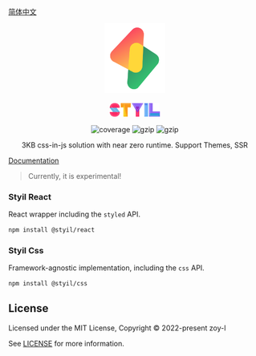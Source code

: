 [简体中文](./README.ZH.md)

<p align="center">
<img src="./logo.svg" alt="styil" style="width:120px">
<br/>
<br/>
<img src="./styil.svg" alt="styil" style="width:100px;">
</p>

<p align="center">
  <img src="https://codecov.io/gh/zoy-l/styil/branch/main/graph/badge.svg?token=DAETCWW98B" alt="coverage" />
  <img src="https://img.badgesize.io/https://unpkg.com/@styil/css@latest/index.prod.esm.js?compression=gzip&style=square&label=css%20size&color=#4fc08d" alt="gzip" />
  <img src="https://img.badgesize.io/https://unpkg.com/@styil/react@latest/index.prod.esm.js?compression=gzip&style=square&label=react&20&color=#4fc08d" alt="gzip" />
</p>

<p align="center">
3KB css-in-js solution with near zero runtime. Support Themes, SSR
</p>

[Documentation](https://styils.github.io/styil)

> Currently, it is experimental!

### Styil React

React wrapper including the `styled` API.

```sh
npm install @styil/react
```

### Styil Css

Framework-agnostic implementation, including the `css` API.

```sh
npm install @styil/css
```

## License

Licensed under the MIT License, Copyright © 2022-present zoy-l

See [LICENSE](./LICENSE) for more information.
